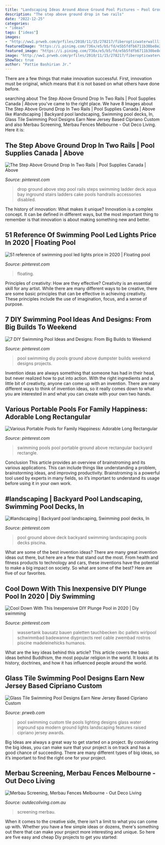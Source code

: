 ```yaml
---
title: "Landscaping Ideas Around Above Ground Pool Pictures ~ Pool Ground Above Deck Backyard Swimming Landscaping Pools Decks Piscina"
description: "The step above ground drop in two rails"
date: "2022-12-25"
categories:
- "ideas"
tags: ["ideas"]
images:
- "http://ww1.prweb.com/prfiles/2010/11/15/278217/fiberopticwaterwalllighting.jpg"
featuredImage: "https://i.pinimg.com/736x/e5/b5/fd/e5b5fdfb6711b30be8e20915f4c4a7c5--diy-swimming-pool-above-ground-swimming-pools.jpg"
featured_image: "https://i.pinimg.com/736x/e5/b5/fd/e5b5fdfb6711b30be8e20915f4c4a7c5--diy-swimming-pool-above-ground-swimming-pools.jpg"
image: "http://ww1.prweb.com/prfiles/2010/11/15/278217/fiberopticwaterwalllighting.jpg"
ShowToc: true
author: "Pattie Bashirian Jr."
---
```



There are a few things that make innovation successful. First, innovation must be original, which means that it is not based on what others have done before.

	

		
searching about The Step Above Ground Drop In Two Rails | Pool Supplies Canada | Above you've came to the right place. We have 8 Images about The Step Above Ground Drop In Two Rails | Pool Supplies Canada | Above like #landscaping | Backyard pool landscaping, Swimming pool decks, In, Glass Tile Swimming Pool Designs Earn New Jersey Based Cipriano Custom and also Merbau Screening, Merbau Fences Melbourne - Out Deco Living. Here it is:
		
    
## The Step Above Ground Drop In Two Rails | Pool Supplies Canada | Above

<img loading=lazy src="https://i.pinimg.com/736x/30/aa/b4/30aab4b3238c2e23d894314cb5f2c10c--fit-abs-drop-in.jpg" onerror="this.onerror=null;this.src='https://tse2.mm.bing.net/th?id=OIP.x8EhN5ZQOw5k9SeRlwfMzAHaKP&amp;pid=15.1';" alt="The Step Above Ground Drop In Two Rails | Pool Supplies Canada | Above">

_Source: pinterest.com_

>drop ground above step pool rails steps swimming ladder deck aqua bay inground stairs ladders cake pools handrails accessories disabled. 

	

The history of innovation: What makes it unique?
Innovation is a complex concept. It can be defined in different ways, but the most important thing to remember is that innovation is about making something new and better.

    
## 51 Reference Of Swimming Pool Led Lights Price In 2020 | Floating Pool

<img loading=lazy src="https://i.pinimg.com/736x/46/31/b1/4631b1ba2fc53f077edfec1f462536c3.jpg" onerror="this.onerror=null;this.src='https://tse1.mm.bing.net/th?id=OIP.Caod2zkOgx9rYAla3Ria5AHaHa&amp;pid=15.1';" alt="51 reference of swimming pool led lights price in 2020 | Floating pool">

_Source: pinterest.com_

>floating. 

	

Principles of creativity: How are they effective?
Creativity is an essential skill for any artist. While there are many different ways to be creative, there are some basic principles that can be effective in achieving creativity. These principles include the use of imagination, focus, and a sense of purpose.

    
## 7 DIY Swimming Pool Ideas And Designs: From Big Builds To Weekend

<img loading=lazy src="https://i.pinimg.com/736x/e5/b5/fd/e5b5fdfb6711b30be8e20915f4c4a7c5--diy-swimming-pool-above-ground-swimming-pools.jpg" onerror="this.onerror=null;this.src='https://tse3.mm.bing.net/th?id=OIP.ur52lq1wvlqvyWCNqh_r4gHaKH&amp;pid=15.1';" alt="7 DIY Swimming Pool Ideas and Designs: From Big Builds to Weekend">

_Source: pinterest.com_

>pool swimming diy pools ground above dumpster builds weekend designs projects. 

	

Invention ideas are always something that someone has had in their head, but never realized how to put into action. With the right ingredients and a little bit of creativity, anyone can come up with an invention. There are many different ways to think of invention ideas, so it really comes down to what you are interested in and what you can create with your own two hands.

    
## Various Portable Pools For Family Happiness: Adorable Long Rectangular

<img loading=lazy src="https://i.pinimg.com/736x/fc/08/7c/fc087c5d7b005f196991c0440cccd3ba--swimming-pool-exercises-portable-swimming-pools.jpg" onerror="this.onerror=null;this.src='https://tse2.mm.bing.net/th?id=OIP.Tekt8LSWPuP1sLOVeEKYWwHaJ3&amp;pid=15.1';" alt="Various Portable Pools for Family Happiness: Adorable Long Rectangular">

_Source: pinterest.com_

>swimming pools pool portable ground above rectangular backyard rectangle. 

	

Conclusion
This article provides an overview of brainstroming and its various applications. This can include things like understanding a problem, brainstorming ideas, and improving productivity. Brainstroming is a powerful tool used by experts in many fields, so it’s important to understand its usage before using it in your own work.

    
## #landscaping | Backyard Pool Landscaping, Swimming Pool Decks, In

<img loading=lazy src="https://i.pinimg.com/736x/e1/18/0f/e1180f7df1784c9b98f6441b5d0d6db7.jpg" onerror="this.onerror=null;this.src='https://tse2.mm.bing.net/th?id=OIP.UzXJQ4I3YE3Tt0zFSz1H1AHaMu&amp;pid=15.1';" alt="#landscaping | Backyard pool landscaping, Swimming pool decks, In">

_Source: pinterest.com_

>pool ground above deck backyard swimming landscaping pools decks piscina. 

	

What are some of the best invention ideas?
There are many great invention ideas out there, but here are a few that stand out the most. From health and fitness products to technology and cars, these inventions have the potential to make a big impact on society. So what are some of the best? Here are five of our favorites.

    
## Cool Down With This Inexpensive DIY Plunge Pool In 2020 | Diy Swimming

<img loading=lazy src="https://i.pinimg.com/736x/8a/99/74/8a9974237f4c09d2cf030ff524729c81.jpg" onerror="this.onerror=null;this.src='https://tse4.mm.bing.net/th?id=OIP.lxB-nzpkeOvKLNlWU-CKiQAAAA&amp;pid=15.1';" alt="Cool Down With This Inexpensive DIY Plunge Pool in 2020 | Diy swimming">

_Source: pinterest.com_

>wassertank bausatz bauen paletten tauchbecken ibc pallets wirlpool schwimmbad badewanne diyprojects reel cable zwembad rostros piscine madeleinehicks humanos. 

	

What are the key ideas behind this article?
This article covers the basic ideas behind Buddhism, the most popular religion in the world. It looks at its history, doctrines, and how it has influenced people around the world.

    
## Glass Tile Swimming Pool Designs Earn New Jersey Based Cipriano Custom

<img loading=lazy src="http://ww1.prweb.com/prfiles/2010/11/15/278217/fiberopticwaterwalllighting.jpg" onerror="this.onerror=null;this.src='https://tse3.mm.bing.net/th?id=OIP.36UMbp9-1wP023LPgCS00AHaE8&amp;pid=15.1';" alt="Glass Tile Swimming Pool Designs Earn New Jersey Based Cipriano Custom">

_Source: prweb.com_

>pool swimming custom tile pools lighting designs glass water inground spa modern ground lights landscaping features raised cipriano jersey awards. 

	

Big Ideas are always a great way to get started on a project. By considering the big ideas, you can make sure that your project is on track and has a good chance of succeeding. There are many different types of big ideas, so it’s important to find the right one for your project.

    
## Merbau Screening, Merbau Fences Melbourne - Out Deco Living

<img loading=lazy src="https://www.outdecoliving.com.au/wp-content/uploads/2016/02/3-4.jpg" onerror="this.onerror=null;this.src='https://tse3.mm.bing.net/th?id=OIP.uCQMSY4ceAHbcjcQtvWBMwHaJ4&amp;pid=15.1';" alt="Merbau Screening, Merbau Fences Melbourne - Out Deco Living">

_Source: outdecoliving.com.au_

>screening merbau. 

	

When it comes to the creative side, there isn't a limit to what you can come up with. Whether you have a few simple ideas or dozens, there's something out there that can make your project more interesting and unique. So here are five easy and cheap Diy projects to get you started: 

